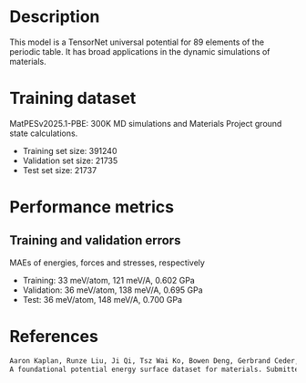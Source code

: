 # Description

This model is a TensorNet universal potential for 89 elements of the periodic table. It has broad applications in the
dynamic simulations of materials.

# Training dataset

MatPESv2025.1-PBE: 300K MD simulations and Materials Project ground state calculations.
- Training set size: 391240
- Validation set size: 21735
- Test set size: 21737

# Performance metrics

## Training and validation errors

MAEs of energies, forces and stresses, respectively
- Training: 33 meV/atom, 121 meV/A, 0.602 GPa
- Validation: 36 meV/atom, 138 meV/A, 0.695 GPa
- Test: 36 meV/atom, 148 meV/A, 0.700 GPa

# References

```txt
Aaron Kaplan, Runze Liu, Ji Qi, Tsz Wai Ko, Bowen Deng, Gerbrand Ceder, Kristin A. Persson, Shyue Ping Ong.
A foundational potential energy surface dataset for materials. Submitted.
```
